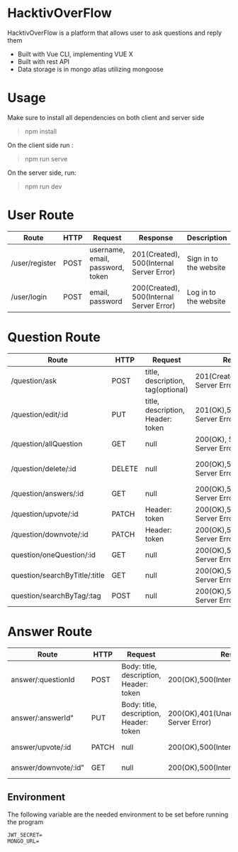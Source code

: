 # HacktivOverFlow
HacktivOverFlow is a platform that allows user to ask questions and reply them

 - Built with Vue CLI, implementing VUE X 
 - Built with rest API
 - Data storage is in mongo atlas utilizing mongoose
# Usage
Make sure to install all dependencies on both client and server side
> npm install

On the client side run :
> npm run serve

On the server side, run:
>npm run dev
# User Route
| Route | HTTP | Request | Response | Description|
| ----------- | ----------- |----------- |----------- | ----------- |
| /user/register | POST |username, email, password, token|201(Created), 500(Internal Server Error)|Sign in to the website|
| /user/login | POST |email,  password|200(Created), 500(Internal Server Error)|Log in to the website|

# Question Route
| Route | HTTP | Request | Response | Description|
| ----------- | ----------- |----------- |----------- | ----------- |
| /question/ask | POST |title, description, tag(optional)|201(Created),500(Internal Server Error) |Ask Question
| /question/edit/:id| PUT |title, description, Header: token |201(OK),500(Internal Server Error) |Edit Question (authenticated User)
| /question/allQuestion | GET |null|200(OK), 500(Internal Server Error)|Get All question
| /question/delete/:id| DELETE |null|200(OK),500(Internal Server Error) |Delete Question (authenticated and authorized)
| /question/answers/:id| GET |null|200(OK),500(Internal Server Error) |Get all replies of a question by id
|/question/upvote/:id| PATCH |Header: token|200(OK),500(Internal Server Error) |Upvote question(authenticated)
|/question/downvote/:id| PATCH |Header: token|200(OK),500(Internal Server Error) |Downvote question(authenticated)
| question/oneQuestion/:id| GET |null|200(OK),500(Internal Server Error) |Get question Detail
|question/searchByTitle/:title| GET |null|200(OK),500(Internal Server Error) |Get Article by Title
| question/searchByTag/:tag| POST |null|200(OK),500(Internal Server Error) |Get question by tag

# Answer Route
| Route | HTTP | Request | Response | Description|
| ----------- | ----------- |----------- |----------- | ----------- |
| answer/:questionId| POST |Body: title, description, Header: token|200(OK),500(Internal Server Error) |Post An Answer
| answer/:answerId"| PUT |Body: title, description, Header: token|200(OK),401(Unauthorized),500(Internal Server Error) |Edit Answer (authenticated and authorized)
| answer/upvote/:id| PATCH |null|200(OK),500(Internal Server Error) |Upvote answer (Authenticated)
| answer/downvote/:id"| GET |null|200(OK),500(Internal Server Error) |Download (Authenticated)


## Environment
The following variable are the needed environment to be set before running the program
```
JWT_SECRET=
MONGO_URL=
```




